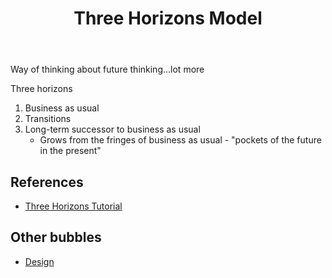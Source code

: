 ﻿---
backlinks:
- title: Design
  url: /memex/sense/Design/design.html
title: Three Horizons Model
---
Way of thinking about future thinking...lot more

Three horizons

1. Business as usual
2. Transitions
3. Long-term successor to business as usual
   - Grows from the fringes of business as usual - "pockets of the future in the present"


## References

- [Three Horizons Tutorial](https://www.h3uni.org/project/learn2-three-horizons/)

## Other bubbles

- [Design](design.md)
